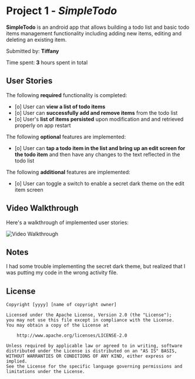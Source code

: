 # Project 1 - *SimpleTodo*

**SimpleTodo** is an android app that allows building a todo list and basic todo items management functionality including adding new items, editing and deleting an existing item.

Submitted by: **Tiffany**

Time spent: **3** hours spent in total

## User Stories

The following **required** functionality is completed:

* [o] User can **view a list of todo items**
* [o] User can **successfully add and remove items** from the todo list
* [o] User's **list of items persisted** upon modification and and retrieved properly on app restart

The following **optional** features are implemented:

* [o] User can **tap a todo item in the list and bring up an edit screen for the todo item** and then have any changes to the text reflected in the todo list

The following **additional** features are implemented:

* [o] User can toggle a switch to enable a secret dark theme on the edit item screen

## Video Walkthrough

Here's a walkthrough of implemented user stories:

<img src='https://i.imgur.com/TsxcEg0.mp4' title='Video Walkthrough' width='' alt='Video Walkthrough' />

## Notes

I had some trouble implementing the secret dark theme, but realized that I was putting my code in the wrong activity file.

## License

    Copyright [yyyy] [name of copyright owner]

    Licensed under the Apache License, Version 2.0 (the "License");
    you may not use this file except in compliance with the License.
    You may obtain a copy of the License at

        http://www.apache.org/licenses/LICENSE-2.0

    Unless required by applicable law or agreed to in writing, software
    distributed under the License is distributed on an "AS IS" BASIS,
    WITHOUT WARRANTIES OR CONDITIONS OF ANY KIND, either express or implied.
    See the License for the specific language governing permissions and
    limitations under the License.